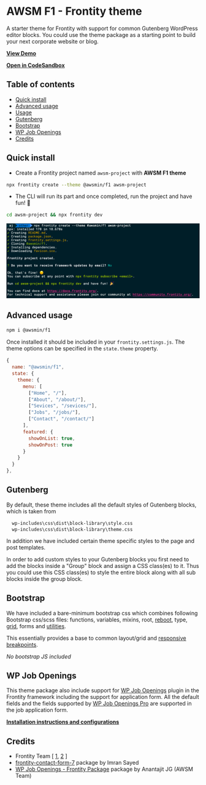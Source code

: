 # AWSM F1 - Frontity theme

A starter theme for Frontity with support for common Gutenberg WordPress editor blocks. You could use the theme package as a starting point to build your next corporate website or blog.

**[View Demo](https://awsm-theme.vercel.app/)**

**[Open in CodeSandbox](https://githubbox.com/awsmin/f1)**

## Table of contents

<!-- toc -->
- [Quick install](#quick-install)
- [Advanced usage](#advanced-usage)
- [Usage](#usage)
- [Gutenberg](#gutenberg)
- [Bootstrap](#bootstrap)
- [WP Job Openings](#wp-job-openings)
- [Credits](#credits)


<!-- tocstop -->

## Quick install

 - Create a Frontity project named `awsm-project` with **AWSM F1 theme**
 
```sh
npx frontity create --theme @awsmin/f1 awsm-project
```
 -  The CLI will run its part and once completed, run the project and have fun! 🎉
```sh
cd awsm-project && npx frontity dev
```

![AWSM F1 quick install](https://github.com/awsmin/f1/raw/master/assets/awsm-f1-quick-install.png)

## Advanced usage

```sh
npm i @awsmin/f1
```

Once installed it should be included in your `frontity.settings.js`.
The theme options can be specified in the `state.theme` property.

```javascript
{
  name: "@awsmin/f1",
  state: {
    theme: {
      menu: [
        ["Home", "/"],
        ["About", "/about/"],
        ["Sevices", "/sevices/"],
        ["Jobs", "/jobs/"],
        ["Contact", "/contact/"]
      ],
      featured: {
        showOnList: true,
        showOnPost: true
      }
    }
  }
},
```
## Gutenberg

By default, these theme includes all the default styles of Gutenberg blocks, which is taken from  

      wp-includes\css\dist\block-library\style.css
      wp-includes\css\dist\block-library\theme.css

In addition we have included certain theme specific styles to the page and post templates.

In order to add custom styles to your Gutenberg blocks you first need to add the blocks inside a "Group" block and assign a CSS class(es) to it. Thus you could use this CSS class(es) to style the entire block along with all sub blocks inside the group block. 

## Bootstrap

We have included a bare-minimum bootstrap css which combines following Bootstrap css/scss files: functions, variables, mixins, root, [reboot](https://getbootstrap.com/docs/4.0/content/reboot/), type, [grid](https://getbootstrap.com/docs/4.0/layout/grid/), forms and [utilities](https://getbootstrap.com/docs/4.0/utilities/borders/).

This essentially provides a base to common layout/grid and  [responsive breakpoints](https://getbootstrap.com/docs/4.0/layout/overview/#responsive-breakpoints).

_No bootstrap JS included_

## WP Job Openings

This theme package also include support for [WP Job Openings](https://wordpress.org/plugins/wp-job-openings/) plugin in the Frontity framework including the support for application form. All the default fields and the fields supported by [WP Job Openings Pro](https://awsm.in/get/wpjo-pro/) are supported in the job application form.

**[Installation instructions and configurations](https://github.com/awsmin/frontity-wp-job-openings#readme)**

## Credits
- Frontity Team [ [1](https://frontity.org/blog/how-to-create-a-react-theme-in-30-minutes/), [2](https://docs.frontity.org/guides/understanding-mars-theme-1) ]
- [frontity-contact-form-7](https://github.com/imranhsayed/frontity-contact-form-7) package by Imran Sayed
- [WP Job Openings - Frontity Package](https://github.com/awsmin/frontity-wp-job-openings) package by Anantajit JG (AWSM Team)